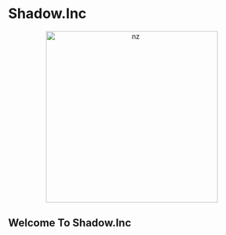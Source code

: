 # Shadow.Inc

<p align="center">
<img src="https://telegra.ph/file/8060de2034a54c83cbd83.jpg" alt="nz" width="350"/>
</p>

<h2>Welcome To Shadow.Inc</h2>
